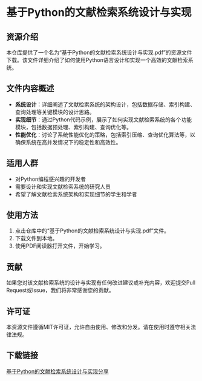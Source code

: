 # 基于Python的文献检索系统设计与实现

## 资源介绍

本仓库提供了一个名为“基于Python的文献检索系统设计与实现.pdf”的资源文件下载。该文件详细介绍了如何使用Python语言设计和实现一个高效的文献检索系统。

## 文件内容概述

- **系统设计**：详细阐述了文献检索系统的架构设计，包括数据存储、索引构建、查询处理等关键模块的设计思路。
- **实现细节**：通过Python代码示例，展示了如何实现文献检索系统的各个功能模块，包括数据预处理、索引构建、查询优化等。
- **性能优化**：讨论了系统性能优化的策略，包括索引压缩、查询优化算法等，以确保系统在高并发情况下的稳定性和高效性。

## 适用人群

- 对Python编程感兴趣的开发者
- 需要设计和实现文献检索系统的研究人员
- 希望了解文献检索系统架构和实现细节的学生和学者

## 使用方法

1. 点击仓库中的“基于Python的文献检索系统设计与实现.pdf”文件。
2. 下载文件到本地。
3. 使用PDF阅读器打开文件，开始学习。

## 贡献

如果您对该文献检索系统的设计与实现有任何改进建议或补充内容，欢迎提交Pull Request或Issue，我们将非常感谢您的贡献。

## 许可证

本资源文件遵循MIT许可证，允许自由使用、修改和分发。请在使用时遵守相关法律法规。

## 下载链接

[基于Python的文献检索系统设计与实现分享](https://pan.quark.cn/s/90eff6b8bd31)